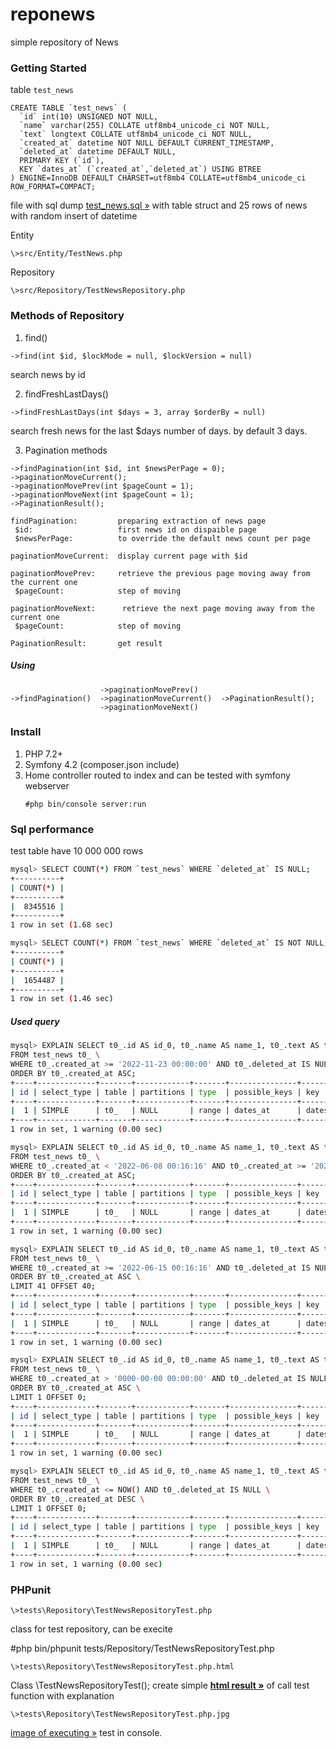 # reponews
simple repository of News

### Getting Started
table `test_news`

  ```
  CREATE TABLE `test_news` (
    `id` int(10) UNSIGNED NOT NULL,
    `name` varchar(255) COLLATE utf8mb4_unicode_ci NOT NULL,
    `text` longtext COLLATE utf8mb4_unicode_ci NOT NULL,
    `created_at` datetime NOT NULL DEFAULT CURRENT_TIMESTAMP,
    `deleted_at` datetime DEFAULT NULL,
    PRIMARY KEY (`id`),
    KEY `dates_at` (`created_at`,`deleted_at`) USING BTREE
  ) ENGINE=InnoDB DEFAULT CHARSET=utf8mb4 COLLATE=utf8mb4_unicode_ci ROW_FORMAT=COMPACT;
  ```
  file with sql dump <a href="https://github.com/SAVprmm/reponews/blob/main/test_news.sql">test_news.sql »</strong></a> with table struct and 25 rows of news with random insert of datetime

Entity
  ```
  \>src/Entity/TestNews.php
  ```
Repository
  ```
  \>src/Repository/TestNewsRepository.php
  ```
  
### Methods of Repository
1. find()
  ```
  ->find(int $id, $lockMode = null, $lockVersion = null)
  ```
search news by id

2. findFreshLastDays()
  ```
  ->findFreshLastDays(int $days = 3, array $orderBy = null)
  ```
search fresh news for the last $days number of days.
by default 3 days.

3. Pagination methods
  ```
  ->findPagination(int $id, int $newsPerPage = 0);
  ->paginationMoveCurrent();
  ->paginationMovePrev(int $pageCount = 1);
  ->paginationMoveNext(int $pageCount = 1);
  ->PaginationResult();
  ```

  ```
  findPagination:         preparing extraction of news page
   $id:                   first news id on dispaible page
   $newsPerPage:          to override the default news count per page
  ```
  ```  
  paginationMoveCurrent:  display current page with $id
  ``` 
  ``` 
  paginationMovePrev:     retrieve the previous page moving away from the current one
   $pageCount:            step of moving
  ```
  ``` 
 paginationMoveNext:      retrieve the next page moving away from the current one
   $pageCount:            step of moving
  ```
  ```
  PaginationResult:       get result
  ```

##### Using
  ```
                      ->paginationMovePrev()
  ->findPagination()  ->paginationMoveCurrent()  ->PaginationResult();
                      ->paginationMoveNext()
  ```  
 
 ### Install
 1. PHP 7.2+
 2. Symfony 4.2 (composer.json include)
 3. Home controller routed to index and can be tested with
    symfony webserver
    ```
    #php bin/console server:run
    ```
    
 ### Sql performance
 test table have 10 000 000 rows
 ```sh
 mysql> SELECT COUNT(*) FROM `test_news` WHERE `deleted_at` IS NULL;
+----------+
| COUNT(*) |
+----------+
|  8345516 |
+----------+
1 row in set (1.68 sec)

mysql> SELECT COUNT(*) FROM `test_news` WHERE `deleted_at` IS NOT NULL;
+----------+
| COUNT(*) |
+----------+
|  1654487 |
+----------+
1 row in set (1.46 sec)
 ```
 
 ##### Used query
 ```sh
 mysql> EXPLAIN SELECT t0_.id AS id_0, t0_.name AS name_1, t0_.text AS text_2, t0_.created_at AS created_at_3, t0_.deleted_at AS deleted_at_4 \
 FROM test_news t0_ \
 WHERE t0_.created_at >= '2022-11-23 00:00:00' AND t0_.deleted_at IS NULL \
 ORDER BY t0_.created_at ASC;
+----+-------------+-------+------------+-------+---------------+----------+---------+------+------+----------+-----------------------+
| id | select_type | table | partitions | type  | possible_keys | key      | key_len | ref  | rows | filtered | Extra                 |
+----+-------------+-------+------------+-------+---------------+----------+---------+------+------+----------+-----------------------+
|  1 | SIMPLE      | t0_   | NULL       | range | dates_at      | dates_at | 11      | NULL |  373 |    10.00 | Using index condition |
+----+-------------+-------+------------+-------+---------------+----------+---------+------+------+----------+-----------------------+
1 row in set, 1 warning (0.00 sec)
 ```
 
 ```sh
mysql> EXPLAIN SELECT t0_.id AS id_0, t0_.name AS name_1, t0_.text AS text_2, t0_.created_at AS created_at_3, t0_.deleted_at AS deleted_at_4 \
FROM test_news t0_ \
WHERE t0_.created_at < '2022-06-08 00:16:16' AND t0_.created_at >= '2022-05-31 00:16:16' AND t0_.deleted_at IS NULL \
ORDER BY t0_.created_at ASC;
+----+-------------+-------+------------+-------+---------------+----------+---------+------+------+----------+-----------------------+
| id | select_type | table | partitions | type  | possible_keys | key      | key_len | ref  | rows | filtered | Extra                 |
+----+-------------+-------+------------+-------+---------------+----------+---------+------+------+----------+-----------------------+
|  1 | SIMPLE      | t0_   | NULL       | range | dates_at      | dates_at | 11      | NULL | 7247 |    10.00 | Using index condition |
+----+-------------+-------+------------+-------+---------------+----------+---------+------+------+----------+-----------------------+
1 row in set, 1 warning (0.00 sec)

 ```
 
 ```sh
mysql> EXPLAIN SELECT t0_.id AS id_0, t0_.name AS name_1, t0_.text AS text_2, t0_.created_at AS created_at_3, t0_.deleted_at AS deleted_at_4 \
FROM test_news t0_ \
WHERE t0_.created_at >= '2022-06-15 00:16:16' AND t0_.deleted_at IS NULL \
ORDER BY t0_.created_at ASC \
LIMIT 41 OFFSET 40;
+----+-------------+-------+------------+-------+---------------+----------+---------+------+--------+----------+-----------------------+
| id | select_type | table | partitions | type  | possible_keys | key      | key_len | ref  | rows   | filtered | Extra                 |
+----+-------------+-------+------------+-------+---------------+----------+---------+------+--------+----------+-----------------------+
|  1 | SIMPLE      | t0_   | NULL       | range | dates_at      | dates_at | 11      | NULL | 285268 |    10.00 | Using index condition |
+----+-------------+-------+------------+-------+---------------+----------+---------+------+--------+----------+-----------------------+
1 row in set, 1 warning (0.00 sec)

 ```
 
 ```sh
mysql> EXPLAIN SELECT t0_.id AS id_0, t0_.name AS name_1, t0_.text AS text_2, t0_.created_at AS created_at_3, t0_.deleted_at AS deleted_at_4 \
FROM test_news t0_ \
WHERE t0_.created_at > '0000-00-00 00:00:00' AND t0_.deleted_at IS NULL \
ORDER BY t0_.created_at ASC \
LIMIT 1 OFFSET 0;
+----+-------------+-------+------------+-------+---------------+----------+---------+------+---------+----------+-----------------------+
| id | select_type | table | partitions | type  | possible_keys | key      | key_len | ref  | rows    | filtered | Extra                 |
+----+-------------+-------+------------+-------+---------------+----------+---------+------+---------+----------+-----------------------+
|  1 | SIMPLE      | t0_   | NULL       | range | dates_at      | dates_at | 5       | NULL | 4986899 |    10.00 | Using index condition |
+----+-------------+-------+------------+-------+---------------+----------+---------+------+---------+----------+-----------------------+
1 row in set, 1 warning (0.00 sec) 
 ```
 
 ```sh
mysql> EXPLAIN SELECT t0_.id AS id_0, t0_.name AS name_1, t0_.text AS text_2, t0_.created_at AS created_at_3, t0_.deleted_at AS deleted_at_4 \
FROM test_news t0_ \
WHERE t0_.created_at <= NOW() AND t0_.deleted_at IS NULL \
ORDER BY t0_.created_at DESC \
LIMIT 1 OFFSET 0;
+----+-------------+-------+------------+-------+---------------+----------+---------+------+---------+----------+--------------------------------------------+
| id | select_type | table | partitions | type  | possible_keys | key      | key_len | ref  | rows    | filtered | Extra                                      |
+----+-------------+-------+------------+-------+---------------+----------+---------+------+---------+----------+--------------------------------------------+
|  1 | SIMPLE      | t0_   | NULL       | range | dates_at      | dates_at | 11      | NULL | 4986899 |    10.00 | Using index condition; Backward index scan |
+----+-------------+-------+------------+-------+---------------+----------+---------+------+---------+----------+--------------------------------------------+
1 row in set, 1 warning (0.00 sec) 
 ```
 
### PHPunit

```
\>tests\Repository\TestNewsRepositoryTest.php
```
class for test repository, can be execite

#php bin/phpunit tests/Repository/TestNewsRepositoryTest.php

```
\>tests\Repository\TestNewsRepositoryTest.php.html
```
Class \TestNewsRepositoryTest(); create simple <a href="https://github.com/SAVprmm/reponews/blob/main/tests/Repository/TestNewsRepositoryTest.php.html"><strong>html result »</strong></a> of call test function with explanation

```
\>tests\Repository\TestNewsRepositoryTest.php.jpg
```
<a href="https://github.com/SAVprmm/reponews/blob/main/tests/Repository/TestNewsRepositoryTest.php.jpg">image of executing »</strong></a> test in console.

 
 
 
 
 
 
 
 
 
 
 
 
 
 
 
 
 
